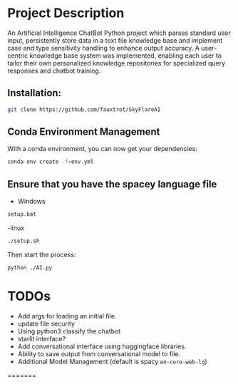 # Project Description

An Artificial Intelligence ChatBot Python project which parses standard user input, persistently store data in a text file knowledge base and implement case and type sensitivity handling to enhance output accuracy. A user-centric knowledge base system was implemented, enabling each user to tailor their own personalized knowledge repositories for specialized query responses and chatbot training.

## Installation: 

```bash
git clone https://github.com/fauxtrot/SkyFlareAI
```

## Conda Environment Management

With a conda environment, you can now get your dependencies:

```bash
conda env create -f=env.yml
```

## Ensure that you have the spacey language file
- Windows

```bash
setup.bat
```

-linux
```bash
./setup.sh
```


Then start the process:
```bash
python ./AI.py
```

# TODOs

- Add args for loading an initial file.
- update file security
- Using python3 classify the chatbot
- starlit interface?
- Add conversational interface using huggingface libraries.
- Ability to save output from conversational model to file.
- Additional Model Management (default is spacy `en-core-web-lg`)

=======
